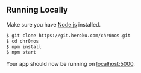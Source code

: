 ## Running Locally

Make sure you have [Node.js](http://nodejs.org/) installed.

```sh
$ git clone https://git.heroku.com/chr0nos.git
$ cd chr0nos
$ npm install
$ npm start
```

Your app should now be running on [localhost:5000](http://localhost:5000/).
